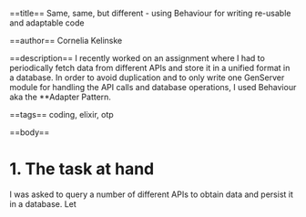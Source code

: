 ==title==
Same, same, but different - using Behaviour for writing re-usable and adaptable code 

==author==
Cornelia Kelinske

==description==
I recently worked on an assignment where I had to periodically fetch data from different APIs and store it in a unified format in a database. In order to avoid duplication and to only write one GenServer module for handling the API calls and database operations, I used Behaviour aka the **Adapter Pattern.


==tags==
coding, elixir, otp

==body==

# 1. The task at hand


I was asked to query a number of different APIs to obtain data and persist it in a database. Let